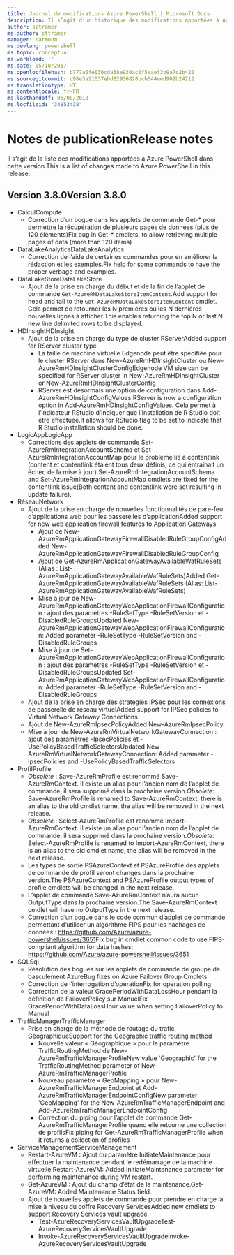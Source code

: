 ```yaml
---
title: Journal de modifications Azure PowerShell | Microsoft Docs
description: Il s’agit d’un historique des modifications apportées à Azure PowerShell dans la dernière version.
author: sptramer
ms.author: sttramer
manager: carmonm
ms.devlang: powershell
ms.topic: conceptual
ms.workload: ''
ms.date: 05/18/2017
ms.openlocfilehash: b777a5fe036cda58a930ac0f5aaef3b9a7c2b420
ms.sourcegitcommit: c98e3a21037ebd82936828bcb544eed902b24212
ms.translationtype: HT
ms.contentlocale: fr-FR
ms.lasthandoff: 06/08/2018
ms.locfileid: "34853438"
---
```

# <a name="release-notes"></a><span data-ttu-id="a549e-103">Notes de publication</span><span class="sxs-lookup"><span data-stu-id="a549e-103">Release notes</span></span>

<span data-ttu-id="a549e-104">Il s’agit de la liste des modifications apportées à Azure PowerShell dans cette version.</span><span class="sxs-lookup"><span data-stu-id="a549e-104">This is a list of changes made to Azure PowerShell in this release.</span></span>

## <a name="version-380"></a><span data-ttu-id="a549e-105">Version 3.8.0</span><span class="sxs-lookup"><span data-stu-id="a549e-105">Version 3.8.0</span></span>
* <span data-ttu-id="a549e-106">Calcul</span><span class="sxs-lookup"><span data-stu-id="a549e-106">Compute</span></span>
  - <span data-ttu-id="a549e-107">Correction d’un bogue dans les applets de commande Get-\* pour permettre la récupération de plusieurs pages de données (plus de 120 éléments)</span><span class="sxs-lookup"><span data-stu-id="a549e-107">Fix bug in Get-\* cmdlets, to allow retrieving multiple pages of data (more than 120 items)</span></span>
* <span data-ttu-id="a549e-108">DataLakeAnalytics</span><span class="sxs-lookup"><span data-stu-id="a549e-108">DataLakeAnalytics</span></span>
  - <span data-ttu-id="a549e-109">Correction de l’aide de certaines commandes pour en améliorer la rédaction et les exemples.</span><span class="sxs-lookup"><span data-stu-id="a549e-109">Fix help for some commands to have the proper verbage and examples.</span></span>
* <span data-ttu-id="a549e-110">DataLakeStore</span><span class="sxs-lookup"><span data-stu-id="a549e-110">DataLakeStore</span></span>
  - <span data-ttu-id="a549e-111">Ajout de la prise en charge du début et de la fin de l’applet de commande `Get-AzureRMDataLakeStoreItemContent`.</span><span class="sxs-lookup"><span data-stu-id="a549e-111">Add support for head and tail to the `Get-AzureRMDataLakeStoreItemContent` cmdlet.</span></span> <span data-ttu-id="a549e-112">Cela permet de retourner les N premières ou les N dernières nouvelles lignes à afficher.</span><span class="sxs-lookup"><span data-stu-id="a549e-112">This enables returning the top N or last N new line delimited rows to be displayed.</span></span>
* <span data-ttu-id="a549e-113">HDInsight</span><span class="sxs-lookup"><span data-stu-id="a549e-113">HDInsight</span></span>
  - <span data-ttu-id="a549e-114">Ajout de la prise en charge du type de cluster RServer</span><span class="sxs-lookup"><span data-stu-id="a549e-114">Added support for RServer cluster type</span></span>
    + <span data-ttu-id="a549e-115">La taille de machine virtuelle Edgenode peut être spécifiée pour le cluster RServer dans New-AzureRmHDInsightCluster ou New-AzureRmHDInsightClusterConfig</span><span class="sxs-lookup"><span data-stu-id="a549e-115">Edgenode VM size can be specified for RServer cluster in New-AzureRmHDInsightCluster or New-AzureRmHDInsightClusterConfig</span></span>
    + <span data-ttu-id="a549e-116">RServer est désormais une option de configuration dans Add-AzureRmHDInsightConfigValues.</span><span class="sxs-lookup"><span data-stu-id="a549e-116">RServer is now a configuration option in Add-AzureRmHDInsightConfigValues.</span></span> <span data-ttu-id="a549e-117">Cela permet à l’indicateur RStudio d’indiquer que l’installation de R Studio doit être effectuée.</span><span class="sxs-lookup"><span data-stu-id="a549e-117">It allows for RStudio flag to be set to indicate that R Studio installation should be done.</span></span>
* <span data-ttu-id="a549e-118">LogicApp</span><span class="sxs-lookup"><span data-stu-id="a549e-118">LogicApp</span></span>
  - <span data-ttu-id="a549e-119">Corrections des applets de commande Set-AzureRmIntegrationAccountSchema et Set-AzureRmIntegrationAccountMap pour le problème lié à contentlink (content et contentlink étaient tous deux définis, ce qui entraînait un échec de la mise à jour).</span><span class="sxs-lookup"><span data-stu-id="a549e-119">Set-AzureRmIntegrationAccountSchema and Set-AzureRmIntegrationAccountMap cmdlets are fixed for the contentlink issue(Both content and contentlink were set resulting in update failure).</span></span>
* <span data-ttu-id="a549e-120">Réseau</span><span class="sxs-lookup"><span data-stu-id="a549e-120">Network</span></span>
  - <span data-ttu-id="a549e-121">Ajout de la prise en charge de nouvelles fonctionnalités de pare-feu d’applications web pour les passerelles d’application</span><span class="sxs-lookup"><span data-stu-id="a549e-121">Added support for new web application firewall features to Application Gateways</span></span>
    + <span data-ttu-id="a549e-122">Ajout de New-AzureRmApplicationGatewayFirewallDisabledRuleGroupConfig</span><span class="sxs-lookup"><span data-stu-id="a549e-122">Added New-AzureRmApplicationGatewayFirewallDisabledRuleGroupConfig</span></span>
    + <span data-ttu-id="a549e-123">Ajout de Get-AzureRmApplicationGatewayAvailableWafRuleSets (Alias : List-AzureRmApplicationGatewayAvailableWafRuleSets)</span><span class="sxs-lookup"><span data-stu-id="a549e-123">Added Get-AzureRmApplicationGatewayAvailableWafRuleSets (Alias: List-AzureRmApplicationGatewayAvailableWafRuleSets)</span></span>
    + <span data-ttu-id="a549e-124">Mise à jour de New-AzureRmApplicationGatewayWebApplicationFirewallConfiguration : ajout des paramètres -RuleSetType -RuleSetVersion et -DisabledRuleGroups</span><span class="sxs-lookup"><span data-stu-id="a549e-124">Updated New-AzureRmApplicationGatewayWebApplicationFirewallConfiguration: Added parameter -RuleSetType -RuleSetVersion and -DisabledRuleGroups</span></span>
    + <span data-ttu-id="a549e-125">Mise à jour de Set-AzureRmApplicationGatewayWebApplicationFirewallConfiguration : ajout des paramètres -RuleSetType -RuleSetVersion et -DisabledRuleGroups</span><span class="sxs-lookup"><span data-stu-id="a549e-125">Updated Set-AzureRmApplicationGatewayWebApplicationFirewallConfiguration: Added parameter -RuleSetType -RuleSetVersion and -DisabledRuleGroups</span></span>
  - <span data-ttu-id="a549e-126">Ajout de la prise en charge des stratégies IPSec pour les connexions de passerelle de réseau virtuel</span><span class="sxs-lookup"><span data-stu-id="a549e-126">Added support for IPSec policies to Virtual Network Gateway Connections</span></span>
  - <span data-ttu-id="a549e-127">Ajout de New-AzureRmIpsecPolicy</span><span class="sxs-lookup"><span data-stu-id="a549e-127">Added New-AzureRmIpsecPolicy</span></span>
  - <span data-ttu-id="a549e-128">Mise à jour de New-AzureRmVirtualNetworkGatewayConnection : ajout des paramètres -IpsecPolicies et -UsePolicyBasedTrafficSelectors</span><span class="sxs-lookup"><span data-stu-id="a549e-128">Updated New-AzureRmVirtualNetworkGatewayConnection: Added parameter -IpsecPolicies and -UsePolicyBasedTrafficSelectors</span></span>
* <span data-ttu-id="a549e-129">Profil</span><span class="sxs-lookup"><span data-stu-id="a549e-129">Profile</span></span>
  - <span data-ttu-id="a549e-130">*Obsolète* : Save-AzureRmProfile est renommé Save-AzureRmContext. Il existe un alias pour l’ancien nom de l’applet de commande, il sera supprimé dans la prochaine version.</span><span class="sxs-lookup"><span data-stu-id="a549e-130">*Obsolete*: Save-AzureRmProfile is renamed to Save-AzureRmContext, there is an alias to the old cmdlet name, the alias will be removed in the next release.</span></span>
  - <span data-ttu-id="a549e-131">*Obsolète* : Select-AzureRmProfile est renommé Import-AzureRmContext. Il existe un alias pour l’ancien nom de l’applet de commande, il sera supprimé dans la prochaine version.</span><span class="sxs-lookup"><span data-stu-id="a549e-131">*Obsolete*: Select-AzureRmProfile is renamed to Import-AzureRmContext, there is an alias to the old cmdlet name, the alias will be removed in the next release.</span></span>
  - <span data-ttu-id="a549e-132">Les types de sortie PSAzureContext et PSAzureProfile des applets de commande de profil seront changés dans la prochaine version.</span><span class="sxs-lookup"><span data-stu-id="a549e-132">The PSAzureContext and PSAzureProfile output types of profile cmdlets will be changed in the next release.</span></span>
  - <span data-ttu-id="a549e-133">L’applet de commande Save-AzureRmContext n’aura aucun OutputType dans la prochaine version.</span><span class="sxs-lookup"><span data-stu-id="a549e-133">The Save-AzureRmContext cmdlet will have no OutputType in the next release.</span></span>
  - <span data-ttu-id="a549e-134">Correction d’un bogue dans le code commun d’applet de commande permettant d’utiliser un algorithme FIPS pour les hachages de données : https://github.com/Azure/azure-powershell/issues/3651</span><span class="sxs-lookup"><span data-stu-id="a549e-134">Fix bug in cmdlet common code to use FIPS-compliant algorithm for data hashes: https://github.com/Azure/azure-powershell/issues/3651</span></span>
* <span data-ttu-id="a549e-135">SQL</span><span class="sxs-lookup"><span data-stu-id="a549e-135">Sql</span></span>
  - <span data-ttu-id="a549e-136">Résolution des bogues sur les applets de commande de groupe de basculement Azure</span><span class="sxs-lookup"><span data-stu-id="a549e-136">Bug fixes on Azure Failover Group Cmdlets</span></span>
  - <span data-ttu-id="a549e-137">Correction de l’interrogation d’opération</span><span class="sxs-lookup"><span data-stu-id="a549e-137">Fix for operation polling</span></span>
  - <span data-ttu-id="a549e-138">Correction de la valeur GracePeriodWithDataLossHour pendant la définition de FailoverPolicy sur Manuel</span><span class="sxs-lookup"><span data-stu-id="a549e-138">Fix GracePeriodWithDataLossHour value when setting FailoverPolicy to Manual</span></span>
* <span data-ttu-id="a549e-139">TrafficManager</span><span class="sxs-lookup"><span data-stu-id="a549e-139">TrafficManager</span></span>
  - <span data-ttu-id="a549e-140">Prise en charge de la méthode de routage du trafic Géographique</span><span class="sxs-lookup"><span data-stu-id="a549e-140">Support for the Geographic traffic routing method</span></span>
    + <span data-ttu-id="a549e-141">Nouvelle valeur « Géographique » pour le paramètre TrafficRoutingMethod de New-AzureRmTrafficManagerProfile</span><span class="sxs-lookup"><span data-stu-id="a549e-141">New value 'Geographic' for the TrafficRoutingMethod parameter of New-AzureRmTrafficManagerProfile</span></span>
    + <span data-ttu-id="a549e-142">Nouveau paramètre « GeoMapping » pour New-AzureRmTrafficManagerEndpoint et Add-AzureRmTrafficManagerEndpointConfig</span><span class="sxs-lookup"><span data-stu-id="a549e-142">New parameter 'GeoMapping' for the New-AzureRmTrafficManagerEndpoint and Add-AzureRmTrafficManagerEndpointConfig</span></span>
    + <span data-ttu-id="a549e-143">Correction du piping pour l’applet de commande Get-AzureRmTrafficManagerProfile quand elle retourne une collection de profils</span><span class="sxs-lookup"><span data-stu-id="a549e-143">Fix piping for Get-AzureRmTrafficManagerProfile when it returns a collection of profiles</span></span>
* <span data-ttu-id="a549e-144">ServiceManagement</span><span class="sxs-lookup"><span data-stu-id="a549e-144">ServiceManagement</span></span>
  - <span data-ttu-id="a549e-145">Restart-AzureVM : Ajout du paramètre InitiateMaintenance pour effectuer la maintenance pendant le redémarrage de la machine virtuelle.</span><span class="sxs-lookup"><span data-stu-id="a549e-145">Restart-AzureVM: Added InitiateMaintenance parameter for performing maintenance during VM restart.</span></span>
  - <span data-ttu-id="a549e-146">Get-AzureVM : Ajout du champ d’état de la maintenance.</span><span class="sxs-lookup"><span data-stu-id="a549e-146">Get-AzureVM: Added Maintenance Status field.</span></span>
  - <span data-ttu-id="a549e-147">Ajout de nouvelles applets de commande pour prendre en charge la mise à niveau du coffre Recovery Services</span><span class="sxs-lookup"><span data-stu-id="a549e-147">Added new cmdlets to support Recovery Services vault upgrade</span></span>
    + <span data-ttu-id="a549e-148">Test-AzureRecoveryServicesVaultUpgrade</span><span class="sxs-lookup"><span data-stu-id="a549e-148">Test-AzureRecoveryServicesVaultUpgrade</span></span>
    + <span data-ttu-id="a549e-149">Invoke-AzureRecoveryServicesVaultUpgrade</span><span class="sxs-lookup"><span data-stu-id="a549e-149">Invoke-AzureRecoveryServicesVaultUpgrade</span></span>
